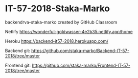 # IT-57-2018-Staka-Marko
backendrva-staka-marko created by GitHub Classroom

Netlify
https://wonderful-goldwasser-4e2b35.netlify.app/home

Heroku
https://backend-it57-2018.herokuapp.com/

Backend git:
https://github.com/staka-marko/Backend-IT-57-2018/tree/master

Frontend git:
https://github.com/staka-marko/Frontend-IT-57-2018/tree/master
